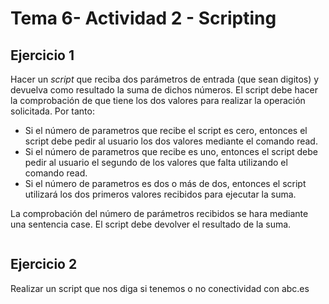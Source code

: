 # Tema 6- Actividad 2 - Scripting

 
## Ejercicio 1

Hacer un *script* que reciba dos parámetros de entrada (que sean digitos) y devuelva como resultado la suma de dichos números. 
El script debe hacer la comprobación de que tiene los dos valores para realizar la operación solicitada.  Por tanto: 
- Si el número de parametros que recibe el script es cero, entonces el script debe pedir al usuario los dos valores mediante el comando read. 
- Si el número de parametros que recibe es uno, entonces el script debe pedir al usuario el segundo de los valores que falta utilizando el comando read.
- Si el número de parametros es dos o más de dos, entonces el script utilizará los dos primeros valores recibidos para ejecutar la suma.

La comprobación del número de parámetros recibidos se hara mediante una sentencia case. 
El script debe devolver el resultado de la suma. 

```bash


```



## Ejercicio 2
  
Realizar un script que nos diga si tenemos o no conectividad con abc.es

```bash

```